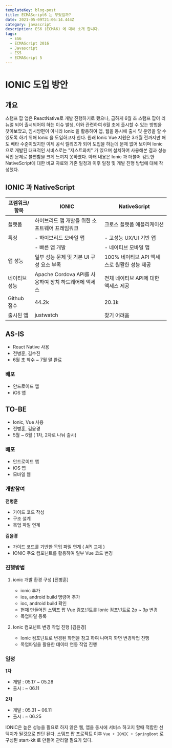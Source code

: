 ```yaml
---
templateKey: blog-post
title: ECMAScript6 는 무었일까?
date: 2021-05-09T21:06:14.444Z
category: javascript
description: ES6 (ECMA6) 에 대해 소개 합니다.
tags:
  - ES6
  - ECMAScript 2016
  - Javascript
  - ES5
  - ECMAScript 5
---
```


# IONIC 도입 방안

## 개요

스탬프 팝 앱은 ReactNative로 개발 진행하기로 했으나, 급하게 6월 초 스탬프 팝이 리뉴얼 되어 출시되어야 하는 이슈 발생, 이와 관련하여 6월 초에 출시할 수 있는 방법을 찾아보았고, 임시방편이 아니라 Ionic 을 활용하여 앱, 웹을 동시에 출시 및 운영을 할 수 있도록 하기 위해 Ionic 을 도입하고자 한다. 원래 Ionic Vue 지원은 3개월 전까지만 해도 베타 수준이었지만 이제 공식 릴리즈가 되어 도입을 하는데 문제 없어 보이며 Ionic으로 개발된 대표적인 서비스로는 "저스트와치" 가 있으며 설치하여 사용해본 결과 성능적인 문제로 불편함을 크게 느끼지 못하였다. 아래 내용은 Ionic 과 더불어 검토한 NativeScript에 대한 비교 자료와 기존 일정과 이후 일정 및 개발 진행 방법에 대해 작성했다.

## IONIC 과 NativeScript

| 프렘워크/항목 | IONIC                                                | NativeScript                                |
| ------------- | ---------------------------------------------------- | ------------------------------------------- |
| 플랫폼        | 하이브리드 앱 개발을 위한 소프트웨어 프레임워크      | 크로스 플랫폼 애플리케이션                  |
| 특징          | - 하이브리드 모바일 앱                               | - 고성능 UX/UI 기반 앱                      |
|               | - 빠른 앱 개발                                       | - 네이티브 모바일 앱                        |
| 앱 성능       | 일부 성능 문제 및 기본 UI 구성 요소 부족             | 100% 네이티브 API 액세스로 원활한 성능 제공 |
| 네이티브 성능 | Apache Cordova API를 사용하여 장치 하드웨어에 액세스 | 전체 네이티브 API에 대한 액세스 제공        |
| Github 점수   | 44.2k                                                | 20.1k                                       |
| 출시된 앱     | justwatch                                            | 찾기 어려움                                 |

## AS-IS

- React Native 사용
- 전병훈, 김수진
- 6월 초 착수 ~ 7월 말 완료

### 배포

- 안드로이드 앱
- iOS 앱

## TO-BE

- Ionic, Vue 사용
- 전병훈, 김윤경
- 5월 ~ 6월 ( 1차, 2차로 나눠 출시)

### 배포

- 안드로이드 앱
- iOS 앱
- 모바일 웹

### 개발참여

**전병훈**

- 가이드 코드 작성
- 구조 설계
- 목업 파일 연계

**김윤경**

- 가이드 코드를 기반한 목업 파일 연계 ( API 교체 )
- IONIC 주요 컴포넌트를 활용하여 일부 Vue 코드 변경

### 진행방법

1. ionic 개발 환경 구성 [전병훈]

   - ionic 추가
   - ios, android build 명령어 추가
   - ioc, android build 확인
   - 현재 만들어진 스탬프 팝 Vue 컴포넌트를 Ionic 컴포넌트로 2p ~ 3p 변경
   - 목업파일 등록

2. Ionic 컴포넌트 변경 작업 진행 [김윤경]

   - Ionic 컴포넌트로 변경된 화면을 참고 하여 나머지 화면 변경작업 진행
   - 목업파일을 활용한 데이터 연동 작업 진행

### 일정

**1차**

- 개발 : 05.17 ~ 05.28
- 출시 : ~ 06.11

**2차**

- 개발 : 05.31 ~ 06.11
- 출시 : ~ 06.25

IONIC은 높은 성능을 필요로 하지 않은 웹, 앱을 동시에 서비스 하고지 할때 적합한 선택지가 될것으로 판단 된다. 스탬프 팝 프로젝트 이후 `Vue + IONIC + SpringBoot` 로 구성된 start-kit 로 만들어 관리할 필요가 있다.
